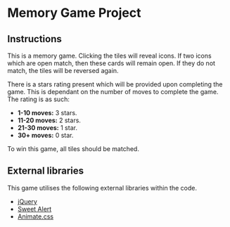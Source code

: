# Memory Game Project

## Instructions

This is a memory game. Clicking the tiles will reveal icons. If two icons which are open match, then these cards will remain open. If they do not match, the tiles will be reversed again.

There is a stars rating present which will be provided upon completing the game. This is dependant on the number of moves to complete the game. The rating is as such:
* **1-10 moves:** 3 stars.
* **11-20 moves:** 2 stars.
* **21-30 moves:** 1 star.
* **30+ moves:** 0 star.

To win this game, all tiles should be matched.

## External libraries

This game utilises the following external libraries within the code.

* [jQuery](https://jquery.com)
* [Sweet Alert](https://sweetalert.js.org)
* [Animate.css](https://daneden.github.io/animate.css/)
